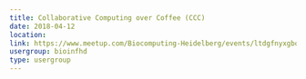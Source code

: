 ```yaml
---
title: Collaborative Computing over Coffee (CCC)
date: 2018-04-12
location: 
link: https://www.meetup.com/Biocomputing-Heidelberg/events/ltdgfnyxgbqb/
usergroup: bioinfhd
type: usergroup
---
```

